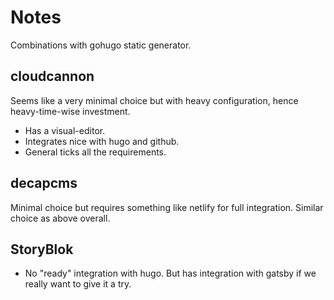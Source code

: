# Notes

Combinations with gohugo static generator.

## cloudcannon

Seems like a very minimal choice but with heavy configuration, hence heavy-time-wise investment.

- Has a visual-editor.
- Integrates nice with hugo and github.
- General ticks all the requirements.

## decapcms

Minimal choice but requires something like netlify for full integration.
Similar choice as above overall.

## StoryBlok

- No "ready" integration with hugo. But has integration with gatsby if we really want to give it a
  try.